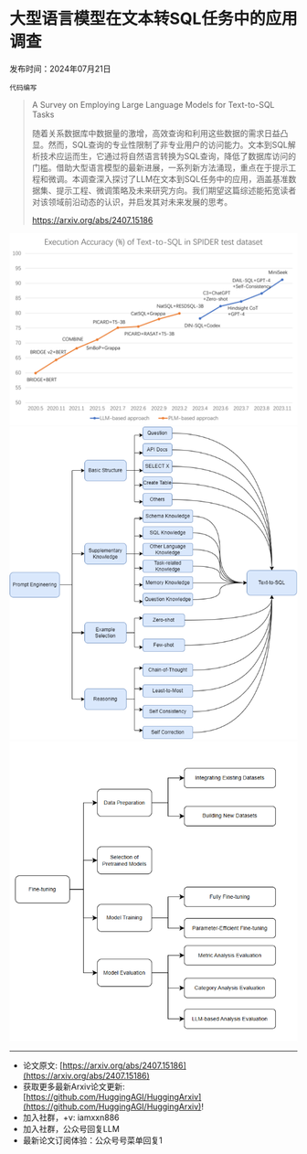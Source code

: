 # 大型语言模型在文本转SQL任务中的应用调查
发布时间：2024年07月21日

`代码编写`
> A Survey on Employing Large Language Models for Text-to-SQL Tasks
>
> 随着关系数据库中数据量的激增，高效查询和利用这些数据的需求日益凸显。然而，SQL查询的专业性限制了非专业用户的访问能力。文本到SQL解析技术应运而生，它通过将自然语言转换为SQL查询，降低了数据库访问的门槛。借助大型语言模型的最新进展，一系列新方法涌现，重点在于提示工程和微调。本调查深入探讨了LLM在文本到SQL任务中的应用，涵盖基准数据集、提示工程、微调策略及未来研究方向。我们期望这篇综述能拓宽读者对该领域前沿动态的认识，并启发其对未来发展的思考。
>
> https://arxiv.org/abs/2407.15186

![](https://raw.githubusercontent.com/HuggingAGI/HuggingArxiv/main/paper_images/2407.15186/SPIDER.png)
![](https://raw.githubusercontent.com/HuggingAGI/HuggingArxiv/main/paper_images/2407.15186/Prompt_Engineering.drawio.png)
![](https://raw.githubusercontent.com/HuggingAGI/HuggingArxiv/main/paper_images/2407.15186/finetune.png)

<hr />

- 论文原文: [https://arxiv.org/abs/2407.15186](https://arxiv.org/abs/2407.15186)
- 获取更多最新Arxiv论文更新: [https://github.com/HuggingAGI/HuggingArxiv](https://github.com/HuggingAGI/HuggingArxiv)!
- 加入社群，+v: iamxxn886
- 加入社群，公众号回复LLM
- 最新论文订阅体验：公众号号菜单回复1